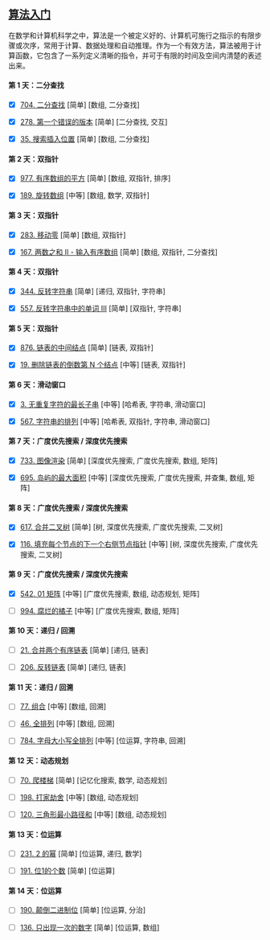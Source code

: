 [算法入门](https://leetcode-cn.com/study-plan/algorithms/)
-----

在数学和计算机科学之中，算法是一个被定义好的、计算机可施行之指示的有限步骤或次序，常用于计算、数据处理和自动推理。作为一个有效方法，算法被用于计算函数，它包含了一系列定义清晰的指令，并可于有限的时间及空间内清楚的表述出来。

#### 第 1 天：二分查找

- [x] [704. 二分查找](https://leetcode-cn.com/problems/binary-search/) [简单] [数组, 二分查找]

- [x] [278. 第一个错误的版本](https://leetcode-cn.com/problems/first-bad-version/) [简单] [二分查找, 交互]

- [x] [35. 搜索插入位置](https://leetcode-cn.com/problems/search-insert-position/) [简单] [数组, 二分查找]


#### 第 2 天：双指针

- [x] [977. 有序数组的平方](https://leetcode-cn.com/problems/squares-of-a-sorted-array/) [简单] [数组, 双指针, 排序]

- [x] [189. 旋转数组](https://leetcode-cn.com/problems/rotate-array/) [中等] [数组, 数学, 双指针]


#### 第 3 天：双指针

- [x] [283. 移动零](https://leetcode-cn.com/problems/move-zeroes/) [简单] [数组, 双指针]

- [x] [167. 两数之和 II - 输入有序数组](https://leetcode-cn.com/problems/two-sum-ii-input-array-is-sorted/) [简单] [数组, 双指针, 二分查找]


#### 第 4 天：双指针

- [x] [344. 反转字符串](https://leetcode-cn.com/problems/reverse-string/) [简单] [递归, 双指针, 字符串]

- [x] [557. 反转字符串中的单词 III](https://leetcode-cn.com/problems/reverse-words-in-a-string-iii/) [简单] [双指针, 字符串]


#### 第 5 天：双指针

- [x] [876. 链表的中间结点](https://leetcode-cn.com/problems/middle-of-the-linked-list/) [简单] [链表, 双指针]

- [x] [19. 删除链表的倒数第 N 个结点](https://leetcode-cn.com/problems/remove-nth-node-from-end-of-list/) [中等] [链表, 双指针]


#### 第 6 天：滑动窗口

- [x] [3. 无重复字符的最长子串](https://leetcode-cn.com/problems/longest-substring-without-repeating-characters/) [中等] [哈希表, 字符串, 滑动窗口]

- [x] [567. 字符串的排列](https://leetcode-cn.com/problems/permutation-in-string/) [中等] [哈希表, 双指针, 字符串, 滑动窗口]


#### 第 7 天：广度优先搜索 / 深度优先搜索

- [x] [733. 图像渲染](https://leetcode-cn.com/problems/flood-fill/) [简单] [深度优先搜索, 广度优先搜索, 数组, 矩阵]

- [x] [695. 岛屿的最大面积](https://leetcode-cn.com/problems/max-area-of-island/) [中等] [深度优先搜索, 广度优先搜索, 并查集, 数组, 矩阵]


#### 第 8 天：广度优先搜索 / 深度优先搜索

- [x] [617. 合并二叉树](https://leetcode-cn.com/problems/merge-two-binary-trees/) [简单] [树, 深度优先搜索, 广度优先搜索, 二叉树]

- [x] [116. 填充每个节点的下一个右侧节点指针](https://leetcode-cn.com/problems/populating-next-right-pointers-in-each-node/) [中等] [树, 深度优先搜索, 广度优先搜索, 二叉树]


#### 第 9 天：广度优先搜索 / 深度优先搜索

- [x] [542. 01 矩阵](https://leetcode-cn.com/problems/01-matrix/) [中等] [广度优先搜索, 数组, 动态规划, 矩阵]

- [ ] [994. 腐烂的橘子](https://leetcode-cn.com/problems/rotting-oranges/) [中等] [广度优先搜索, 数组, 矩阵]


#### 第 10 天：递归 / 回溯

- [ ] [21. 合并两个有序链表](https://leetcode-cn.com/problems/merge-two-sorted-lists/) [简单] [递归, 链表]

- [ ] [206. 反转链表](https://leetcode-cn.com/problems/reverse-linked-list/) [简单] [递归, 链表]


#### 第 11 天：递归 / 回溯

- [ ] [77. 组合](https://leetcode-cn.com/problems/combinations/) [中等] [数组, 回溯]

- [ ] [46. 全排列](https://leetcode-cn.com/problems/permutations/) [中等] [数组, 回溯]

- [ ] [784. 字母大小写全排列](https://leetcode-cn.com/problems/letter-case-permutation/) [中等] [位运算, 字符串, 回溯]


#### 第 12 天：动态规划

- [ ] [70. 爬楼梯](https://leetcode-cn.com/problems/climbing-stairs/) [简单] [记忆化搜索, 数学, 动态规划]

- [ ] [198. 打家劫舍](https://leetcode-cn.com/problems/house-robber/) [中等] [数组, 动态规划]

- [ ] [120. 三角形最小路径和](https://leetcode-cn.com/problems/triangle/) [中等] [数组, 动态规划]


#### 第 13 天：位运算

- [ ] [231. 2 的幂](https://leetcode-cn.com/problems/power-of-two/) [简单] [位运算, 递归, 数学]

- [ ] [191. 位1的个数](https://leetcode-cn.com/problems/number-of-1-bits/) [简单] [位运算]


#### 第 14 天：位运算

- [ ] [190. 颠倒二进制位](https://leetcode-cn.com/problems/reverse-bits/) [简单] [位运算, 分治]

- [ ] [136. 只出现一次的数字](https://leetcode-cn.com/problems/single-number/) [简单] [位运算, 数组]

